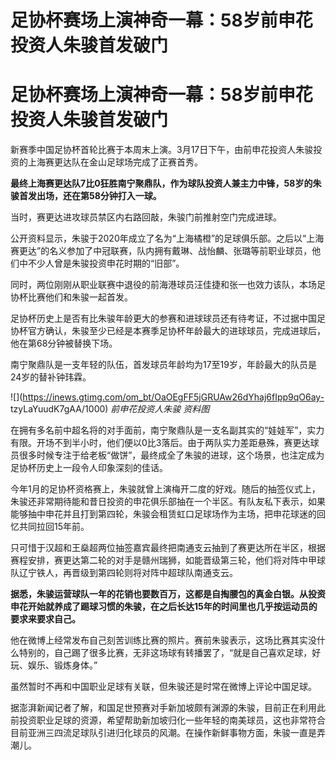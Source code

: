 # 足协杯赛场上演神奇一幕：58岁前申花投资人朱骏首发破门

# 足协杯赛场上演神奇一幕：58岁前申花投资人朱骏首发破门

新赛季中国足协杯首轮比赛于本周末上演。3月17日下午，由前申花投资人朱骏投资的上海赛更达队在金山足球场完成了正赛首秀。

**最终上海赛更达队7比0狂胜南宁聚鼎队，作为球队投资人兼主力中锋，58岁的朱骏首发出场，还在第58分钟打入一球。**

当时，赛更达进攻球员禁区内右路回敲，朱骏门前推射空门完成进球。

公开资料显示，朱骏于2020年成立了名为“上海橘橙”的足球俱乐部。之后以“上海赛更达”的名义参加了中冠联赛，队内拥有戴琳、战怡麟、张璐等前职业球员，他们中不少人曾是朱骏投资申花时期的“旧部”。

同时，两位刚刚从职业联赛中退役的前海港球员汪佳捷和张一也效力该队，本场足协杯比赛他们和朱骏一起首发。

足协杯历史上是否有比朱骏年龄更大的参赛和进球球员还有待考证，不过据中国足协杯官方确认，朱骏至少已经是本赛季足协杯年龄最大的进球球员，完成进球后，他在第68分钟被替换下场。

南宁聚鼎队是一支年轻的队伍，首发球员年龄均为17至19岁，年龄最大的队员是24岁的替补钟玮霖。

![](https://inews.gtimg.com/om_bt/OaOEgFF5jGRUAw26dYhaj6fIpp9qO6ay-
tzyLaYuudK7gAA/1000) _前申花投资人朱骏 资料图_

在拥有多名前中超名将的对手面前，南宁聚鼎队是一支名副其实的“娃娃军”，实力有限。开场不到半小时，他们便以0比3落后。由于两队实力差距悬殊，赛更达球员很多时候专注于给老板“做饼”，最终成全了朱骏的进球，这个场景，也注定成为足协杯历史上一段令人印象深刻的佳话。

今年1月的足协杯资格赛上，朱骏就曾上演梅开二度的好戏。随后的抽签仪式上，朱骏还非常期待能和昔日投资的申花俱乐部抽在一个半区。有队友私下表示，如果能够抽中申花并且打到第四轮，朱骏会租赁虹口足球场作为主场，把申花球迷的回忆共同拉回15年前。

只可惜于汉超和王燊超两位抽签嘉宾最终把南通支云抽到了赛更达所在半区，根据赛程安排，赛更达第二轮的对手是赣州瑞狮，如能晋级第三轮，他们将对阵中甲球队辽宁铁人，再晋级到第四轮则将对阵中超球队南通支云。

**据悉，朱骏运营球队一年的花销也要数百万，这都是自掏腰包的真金白银。从投资申花开始就养成了踢球习惯的朱骏，在之后长达15年的时间里也几乎按运动员的要求来要求自己。**

他在微博上经常发布自己刻苦训练比赛的照片。赛前朱骏表示，这场比赛其实没什么特别的，自己踢了很多比赛，无非这场球有转播罢了，“就是自己喜欢足球，好玩、娱乐、锻炼身体。”

虽然暂时不再和中国职业足球有关联，但朱骏还是时常在微博上评论中国足球。

据澎湃新闻记者了解，和国足世预赛对手新加坡颇有渊源的朱骏，目前正在利用此前投资职业足球的资源，希望帮助新加坡归化一些年轻的南美球员，这也非常符合目前亚洲三四流足球队引进归化球员的风潮。在操作新鲜事物方面，朱骏一直是弄潮儿。

